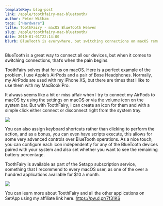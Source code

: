 ```yaml
---
templateKey: blog-post
link: /apple/toothfairy-mac-bluetooth/
author: Peter Witham
tags: ["Hardware"]
title: ToothFairy - macOS BlueTooth Heaven
slug: /apple/toothfairy-mac-bluetooth/
date: 2019-01-01T22:14:00
blurb: BlueTooth is everywhere, but switching connections on macOS remains problematic. ToothFairy solved this for me, and possibly you.
---
```


BlueTooth is a great way to connect all our devices, but when it comes to switching connections, that’s when the pain begins.

ToothFairy solves that for us on macOS. Here is a perfect example of the problem, I use Apple’s AirPods and a pair of Bose Headphones. Normally, my AirPods are used with my iPhone XS, but there are times that I like to use them with my MacBook Pro.

It always seems like a hit or miss affair when I try to connect my AirPods to macOS by using the settings on macOS or via the volume icon on the system bar. But with ToothFairy, I can create an icon for them and with a simple click either connect or disconnect right from the system tray.

![](https://peterwitham.com/wp-content/uploads/2018/12/Capto_Capture-2018-12-30_04-37-15_PM.png)

You can also assign keyboard shortcuts rather than clicking to perform the action, and as a bonus, you can even have scripts execute, this allows for some very advanced controls over BlueTooth operations. As a nice touch, you can configure each icon independently for any of the BlueTooth devices paired with your system and also set whether you want to see the remaining battery percentage.

ToothFairy is available as part of the Setapp subscription service, something that I recommend to every macOS user, as one of the over a hundred applications available for $10 a month.

![](https://peterwitham.com/wp-content/uploads/2018/12/Capto_Capture-2018-12-30_05-11-30_PM.png)

You can learn more about ToothFairy and all the other applications on SetApp using my affiliate link here. <https://pw.d.pr/7f31K6>
